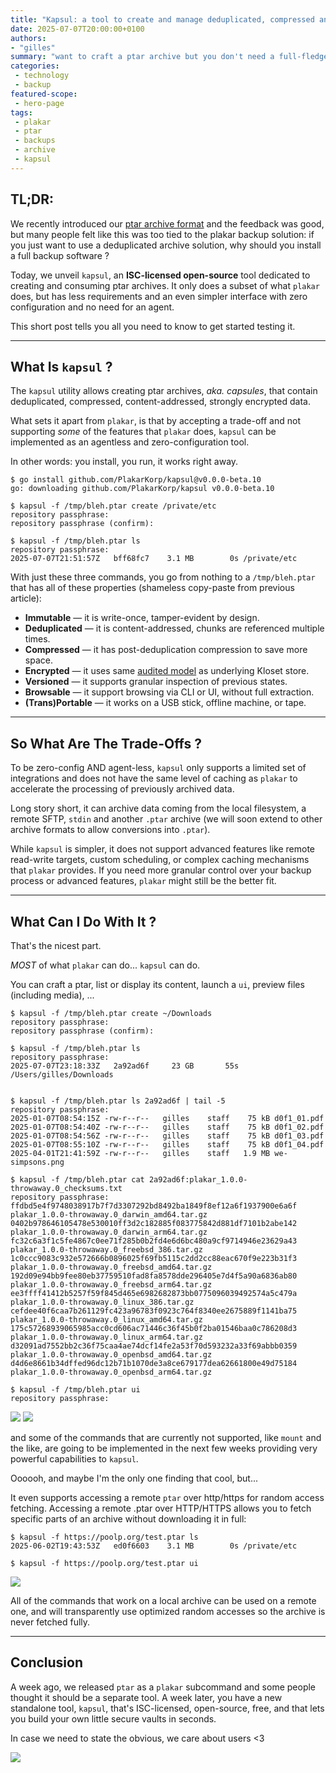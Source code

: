 ```yaml
---
title: "Kapsul: a tool to create and manage deduplicated, compressed and encrypted PTAR vaults"
date: 2025-07-07T20:00:00+0100
authors:
- "gilles"
summary: "want to craft a ptar archive but you don't need a full-fledged backup solution ? here comes kapsul, our ptar-specific tool, providing all you need from building to restoring and inspecting."
categories:
 - technology
 - backup
featured-scope:
 - hero-page
tags:
 - plakar
 - ptar
 - backups
 - archive
 - kapsul
---
```


## TL;DR:
We recently introduced our [ptar archive format](/posts/2025-06-27/it-doesnt-make-sense-to-wrap-modern-data-in-a-1979-format-introducing-.ptar/) and the feedback was good,
but many people felt like this was too tied to the plakar backup solution:
if you just want to use a deduplicated archive solution, why should you install a full backup software ?

Today,
we unveil `kapsul`,
an **ISC-licensed open-source** tool dedicated to creating and consuming ptar archives.
It only does a subset of what `plakar` does,
but has less requirements and an even simpler interface with zero configuration and no need for an agent.

This short post tells you all you need to know to get started testing it.

---

## What Is `kapsul` ?

The `kapsul` utility allows creating ptar archives,
_aka. capsules_,
that contain deduplicated, compressed, content-addressed, strongly encrypted data.

What sets it apart from `plakar`,
is that by accepting a trade-off and not supporting _some_ of the features that `plakar` does,
`kapsul` can be implemented as an agentless and zero-configuration tool.

In other words:
you install,
you run,
it works right away.

```
$ go install github.com/PlakarKorp/kapsul@v0.0.0-beta.10
go: downloading github.com/PlakarKorp/kapsul v0.0.0-beta.10

$ kapsul -f /tmp/bleh.ptar create /private/etc 
repository passphrase: 
repository passphrase (confirm): 

$ kapsul -f /tmp/bleh.ptar ls                 
repository passphrase: 
2025-07-07T21:51:57Z   bff68fc7    3.1 MB        0s /private/etc
```

With just these three commands,
you go from nothing to a `/tmp/bleh.ptar` that has all of these properties (shameless copy-paste from previous article):

- **Immutable** — it is write-once, tamper-evident by design.
- **Deduplicated** — it is content-addressed, chunks are referenced multiple times.
- **Compressed** — it has post-deduplication compression to save more space.
- **Encrypted** — it uses same [audited model](/posts/2025-02-28/audit-of-plakar-cryptography/) as underlying Kloset store.
- **Versioned** — it supports granular inspection of previous states.
- **Browsable** — it support browsing via CLI or UI, without full extraction.
- **(Trans)Portable** — it works on a USB stick, offline machine, or tape.

---

## So What Are The Trade-Offs ?

To be zero-config AND agent-less,
`kapsul` only supports a limited set of integrations and does not have the same level of caching as `plakar` to accelerate the processing of previously archived data.

Long story short,
it can archive data coming from the local filesystem,
a remote SFTP,
`stdin` and another `.ptar` archive (we will soon extend to other archive formats to allow conversions into `.ptar`).

While `kapsul` is simpler,
it does not support advanced features like remote read-write targets,
custom scheduling,
or complex caching mechanisms that `plakar` provides.
If you need more granular control over your backup process or advanced features,
`plakar` might still be the better fit.

---

## What Can I Do With It ?

That's the nicest part.

_MOST_ of what `plakar` can do... `kapsul` can do.

You can craft a ptar,
list or display its content,
launch a `ui`,
preview files (including media), ...

```
$ kapsul -f /tmp/bleh.ptar create ~/Downloads
repository passphrase: 
repository passphrase (confirm): 

$ kapsul -f /tmp/bleh.ptar ls                
repository passphrase: 
2025-07-07T23:18:33Z   2a92ad6f     23 GB       55s /Users/gilles/Downloads


$ kapsul -f /tmp/bleh.ptar ls 2a92ad6f | tail -5
repository passphrase: 
2025-01-07T08:54:15Z -rw-r--r--   gilles    staff    75 kB d0f1_01.pdf
2025-01-07T08:54:40Z -rw-r--r--   gilles    staff    75 kB d0f1_02.pdf
2025-01-07T08:54:56Z -rw-r--r--   gilles    staff    75 kB d0f1_03.pdf
2025-01-07T08:55:10Z -rw-r--r--   gilles    staff    75 kB d0f1_04.pdf
2025-04-01T21:41:59Z -rw-r--r--   gilles    staff   1.9 MB we-simpsons.png

$ kapsul -f /tmp/bleh.ptar cat 2a92ad6f:plakar_1.0.0-throwaway.0_checksums.txt
repository passphrase: 
ffdbd5e4f9748038917b7f7d3307292bd8492ba1849f8ef12a6f1937900e6a6f  plakar_1.0.0-throwaway.0_darwin_amd64.tar.gz
0402b978646105478e530010ff3d2c182885f083775842d881df7101b2abe142  plakar_1.0.0-throwaway.0_darwin_arm64.tar.gz
fc32c6a3f1c5fe4867c0ee71f285b0b2fd4e6d6bc480a9cf9714946e23629a43  plakar_1.0.0-throwaway.0_freebsd_386.tar.gz
1c0ccc9083c932e572666b0896025f69fb5115c2dd2cc88eac670f9e223b31f3  plakar_1.0.0-throwaway.0_freebsd_amd64.tar.gz
192d09e94bb9fee80eb37759510fad8fa8578dde296405e7d4f5a90a6836ab80  plakar_1.0.0-throwaway.0_freebsd_arm64.tar.gz
ee3ffff41412b5257f59f845d465e6982682873bb0775096039492574a5c479a  plakar_1.0.0-throwaway.0_linux_386.tar.gz
cefdee40f6caa7b261129fc423a96783f0923c764f8340ee2675889f1141ba75  plakar_1.0.0-throwaway.0_linux_amd64.tar.gz
175c57268939065985acc0cd606ac71446c36f45b0f2ba01546baa0c786208d3  plakar_1.0.0-throwaway.0_linux_arm64.tar.gz
d32091ad7552bb2c36f75caa4ae74dcf14fe2a53f70d593232a33f69abbb0359  plakar_1.0.0-throwaway.0_openbsd_amd64.tar.gz
d4d6e8661b34dffed96dc12b71b1070de3a8ce679177dea62661800e49d75184  plakar_1.0.0-throwaway.0_openbsd_arm64.tar.gz

$ kapsul -f /tmp/bleh.ptar ui                 
repository passphrase: 
```

![](preview.png)
![](preview1.png)


and some of the commands that are currently not supported,
like `mount` and the like,
are going to be implemented in the next few weeks providing very powerful capabilities to `kapsul`.


Oooooh,
and maybe I'm the only one finding that cool,
but...


It even supports accessing a remote `ptar` over http/https for random access fetching.
Accessing a remote .ptar over HTTP/HTTPS allows you to fetch specific parts of an archive without downloading it in full:

```
$ kapsul -f https://poolp.org/test.ptar ls
2025-06-02T19:43:53Z   ed0f6603    3.1 MB        0s /private/etc

$ kapsul -f https://poolp.org/test.ptar ui
```
![](preview2.png)

All of the commands that work on a local archive can be used on a remote one,
and will transparently use optimized random accesses so the archive is never fetched fully.

---

## Conclusion

A week ago,
we released `ptar` as a `plakar` subcommand and some people thought it should be a separate tool.
A week later,
you have a new standalone tool, `kapsul`, that's ISC-licensed, open-source, free,
and that lets you build your own little secure vaults in seconds.

In case we need to state the obvious,
we care about users <3

![](BYE.png)

